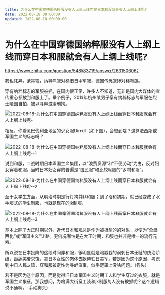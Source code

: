 ```yaml
---
title: 为什么在中国穿德国纳粹服没有人上纲上线而穿日本和服就会有人上纲上线呢?
date: 2022-08-18 00:00:00
updated: 2022-08-18 00:00:00
---
```


# 为什么在中国穿德国纳粹服没有人上纲上线而穿日本和服就会有人上纲上线呢?

https://www.zhihu.com/question/548583719/answer/2631506062

我也诧异。按常理，纳粹军服对标旧日本军服，德国传统服饰对标和服。

穿有纳粹标志的军服被抓，在国内很正常，许多人不知道，无非是国内大媒体的宣传重心都放到和服上了。举个例子，2019年杭州某男子穿有纳粹标志的军服在烈士陵园自拍，被以寻衅滋事刑拘。

![2022-08-18-为什么在中国穿德国纳粹服没有人上纲上线而穿日本和服就会有人上纲上线呢-](assets/2022-08-18-为什么在中国穿德国纳粹服没有人上纲上线而穿日本和服就会有人上纲上线呢-.jpeg)

相反，你看见巴伐利亚地区的少女服Dirndl（如下图），会想到啥？这算法西斯或军国主义的标志吗？

![2022-08-18-为什么在中国穿德国纳粹服没有人上纲上线而穿日本和服就会有人上纲上线呢--1](assets/2022-08-18-为什么在中国穿德国纳粹服没有人上纲上线而穿日本和服就会有人上纲上线呢--1.jpeg)

说到和服，二战时期日本军国主义集团，以“浪费资源”和“不便劳动”为由，反对妇女穿着和服。当时日本妇女穿的普遍是“国民服”和比较粗陋的“乡村和服”。

![2022-08-18-为什么在中国穿德国纳粹服没有人上纲上线而穿日本和服就会有人上纲上线呢--2](assets/2022-08-18-为什么在中国穿德国纳粹服没有人上纲上线而穿日本和服就会有人上纲上线呢--2.jpeg)

至于女学生方面，从明治时期是行灯袴并非和服；到了昭和初期，就已经变成了水手服式的学生制服，也就是现在的jk制服。

![2022-08-18-为什么在中国穿德国纳粹服没有人上纲上线而穿日本和服就会有人上纲上线呢--3](assets/2022-08-18-为什么在中国穿德国纳粹服没有人上纲上线而穿日本和服就会有人上纲上线呢--3.jpeg)

基本上除了大正时期以外，近代日本和服总是作为被抵制的的对象，以便为“全盘西化”或“军国主义”让路。更何况哪怕是在大正时期，和服也并非是唯一的流行元素。

所以说在日本投降的这段时间穿和服，很明显就是暗戳戳的讽刺日本无耻的统治阶级，跪舔美帝求饶，拿日本女性的肉体去款待驻日美军。若是因为这个原因，考虑到中日人民友谊，穿和服被定性为寻衅滋事，似乎逻辑上没啥问题。（狗头）

若不是因为这个原因，而是觉得旧日本军国主义时期工人和学生穿过的衣服，就是军国主义象征，那我想问，为啥满大街穿工装和jk制服的人没有被抓呢？这个逻辑说不通啊。（手动狗头）

